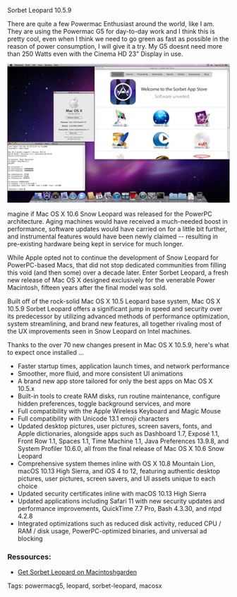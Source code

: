 Sorbet Leopard 10.5.9

There are quite a few Powermac Enthusiast around the world, like I am. They are
using the Powermac G5 for day-to-day work and I think this is pretty cool,
even when I think we need to go green as fast as possible in the reason of
power consumption, I will give it a try. My G5 doesnt need more than 250 Watts
even with the Cinema HD 23" Display in use.

![sorbet.png](images/sorbet.png)

magine if Mac OS X 10.6 Snow Leopard was released for the PowerPC architecture. Aging machines would have received a much-needed boost in performance, software updates would have carried on for a little bit further, and instrumental features would have been newly claimed -- resulting in pre-existing hardware being kept in service for much longer.

While Apple opted not to continue the development of Snow Leopard for PowerPC-based Macs, that did not stop dedicated communities from filling this void (and then some) over a decade later. Enter Sorbet Leopard, a fresh new release of Mac OS X designed exclusively for the venerable Power Macintosh, fifteen years after the final model was sold.

Built off of the rock-solid Mac OS X 10.5 Leopard base system, Mac OS X 10.5.9 Sorbet Leopard offers a significant jump in speed and security over its predecessor by utilizing advanced methods of performance optimization, system streamlining, and brand new features, all together rivaling most of the UX improvements seen in Snow Leopard on Intel machines.

Thanks to the over 70 new changes present in Mac OS X 10.5.9, here's what to expect once installed ...

- Faster startup times, application launch times, and network performance
- Smoother, more fluid, and more consistent UI animations
- A brand new app store tailored for only the best apps on Mac OS X 10.5.x
- Built-in tools to create RAM disks, run routine maintenance, configure hidden preferences, toggle background services, and more
- Full compatibility with the Apple Wireless Keyboard and Magic Mouse
- Full compatibility with Unicode 13.1 emoji characters
- Updated desktop pictures, user pictures, screen savers, fonts, and Apple dictionaries, alongside apps such as Dashboard 1.7, Exposé 1.1, Front Row 1.1, Spaces 1.1, Time Machine 1.1, Java Preferences 13.9.8, and System Profiler 10.6.0, all from the final release of Mac OS X 10.6 Snow Leopard
- Comprehensive system themes inline with OS X 10.8 Mountain Lion, macOS 10.13 High Sierra, and iOS 4 to 12, featuring authentic desktop pictures, user pictures, screen savers, and UI assets unique to each choice
- Updated security certificates inline with macOS 10.13 High Sierra
- Updated applications including Safari 11 with new security updates and performance improvements, QuickTime 7.7 Pro, Bash 4.3.30, and ntpd 4.2.8
- Integrated optimizations such as reduced disk activity, reduced CPU / RAM / disk usage, PowerPC-optimized binaries, and universal ad blocking

### Ressources:
- [Get Sorbet Leopard on Macintoshgarden](https://macintoshgarden.org/apps/sorbet-leopard)

Tags: powermacg5, leopard, sorbet-leopard, macosx
